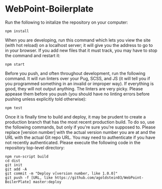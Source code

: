 # WebPoint-Boilerplate
 
Run the following to initalize the repository on your computer:
```
npm install
```

When you are developing, run this command which lets you view the site (with hot reload) on a localhost server; it will give you the address to go to in your browser. If you add new files that it must track, you may have to stop the command and restart it:
```
npm start
```

Before you push, and often throughout development, run the following command. It will run linters over your Pug, SCSS, and JS (it will tell you if you programmed something in an invalid or improper way). If everything is good, they will not output anything. The linters are very picky. Please appease them before you push (you should have no linting errors before pushing unless explicitly told otherwise):
```
npm test
```

Once it is finally time to build and deploy, it may be prudent to create a production branch that has the most recent production build. To do so, use the following commands, but only if you're sure you're supposed to. Please replace [version number] with the actual version number you are at and the URL with the actual Git repo URL. You may need to authenticate if you have not recently authenticated. Please execute the following code in the repository top-level directory:
```
npm run-script build
cd dist
git init
git add -A
git commit -m "Deploy v[version number, like 1.0.0]"
git push -f [URL, like https://github.com/agoldstein03/WebPoint-BoilerPlate] master:deploy
```